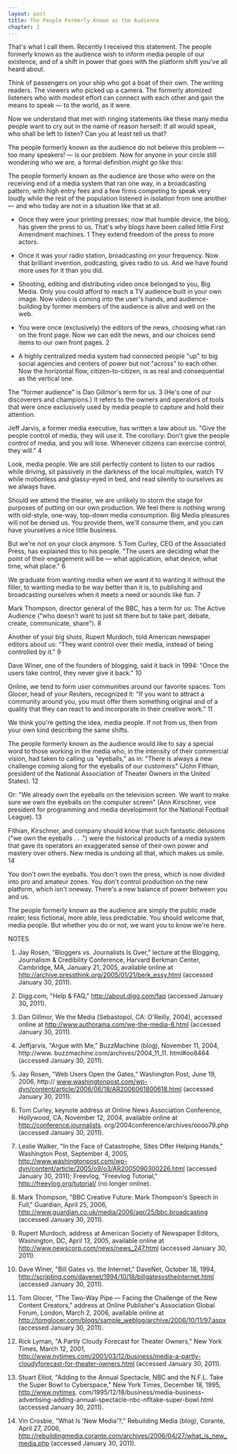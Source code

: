 ```yaml
---
layout: post
title: The People Formerly Known as the Audience
chapter: 2
---
```


That's what I call them. Recently I received this statement. The people formerly known as the audience wish to inform media people of our existence, and of a shift in power that goes with the platform shift you've all heard about. 

Think of passengers on your ship who got a boat of their own. The writing readers. The viewers who picked up a camera. The formerly atomized listeners who with modest effort can connect with each other and gain the means to speak — to the world, as it were.

Now we understand that met with ringing statements like these many media people want to cry out in the name of reason herself: If all would speak, who shall be left to listen? Can you at least tell us that? 

The people formerly known as the audience do not believe this problem — too many speakers! — is our problem. Now for anyone in your circle still wondering who we are, a formal definition might go like this: 

The people formerly known as the audience are those who were on the receiving end of a media system that ran one way, in a broadcasting pattern, with high entry fees and a few firms competing to speak very loudly while the rest of the population listened in isolation from one another — and who today are not in a situation like that at all. 

* Once they were your printing presses; now that humble device, the blog, has given the press to us. That's why blogs have been called little First Amendment machines. 1 They extend freedom of the press to more actors. 

* Once it was your radio station, broadcasting on your frequency. Now that brilliant invention, podcasting, gives radio to us. And we have found more uses for it than you did. 

* Shooting, editing and distributing video once belonged to you, Big Media. Only you could afford to reach a TV audience built in your own image. Now video is coming into the user's hands, and audience-building by former members of the audience is alive and well on the web. 

* You were once (exclusively) the editors of the news, choosing what ran on the front page. Now we can edit the news, and our choices send items to our own front pages. 2 

* A highly centralized media system had connected people "up" to big social agencies and centers of power but not "across" to each other. Now the horizontal flow, citizen-to-citizen, is as real and consequential as the vertical one. 

The "former audience" is Dan Gillmor's term for us. 3 (He's one of our discoverers and champions.) It refers to the owners and operators of tools that were once exclusively used by media people to capture and hold their attention. 

Jeff Jarvis, a former media executive, has written a law about us. "Give the people control of media, they will use it. The corollary: Don't give the people control of media, and you will lose. Whenever citizens can exercise control, they will." 4 

Look, media people. We are still perfectly content to listen to our radios while driving, sit passively in the darkness of the local multiplex, watch TV while motionless and glassy-eyed in bed, and read silently to ourselves as we always have. 

Should we attend the theater, we are unlikely to storm the stage for purposes of putting on our own production. We feel there is nothing wrong with old-style, one-way, top-down media consumption. Big Media pleasures will not be denied us. You provide them, we'll consume them, and you can have yourselves a nice little business. 

But we're not on your clock anymore. 5 Tom Curley, CEO of the Associated Press, has explained this to his people. "The users are deciding what the point of their engagement will be — what application, what device, what time, what place." 6 

We graduate from wanting media when we want it to wanting it without the filler, to wanting media to be way better than it is, to publishing and broadcasting ourselves when it meets a need or sounds like fun. 7 

Mark Thompson, director general of the BBC, has a term for us: The Active Audience ("who doesn't want to just sit there but to take part, debate, create, communicate, share"). 8

Another of your big shots, Rupert Murdoch, told American newspaper editors about us: "They want control over their media, instead of being controlled by it." 9 

Dave Winer, one of the founders of blogging, said it back in 1994: "Once the users take control, they never give it back." 10 

Online, we tend to form user communities around our favorite spaces. Tom Glocer, head of your Reuters, recognized it: "If you want to attract a community around you, you must offer them something original and of a quality that they can react to and incorporate in their creative work." 11 

We think you're getting the idea, media people. If not from us, then from your own kind describing the same shifts. 

The people formerly known as the audience would like to say a special word to those working in the media who, in the intensity of their commercial vision, had taken to calling us "eyeballs," as in: "There is always a new challenge coming along for the eyeballs of our customers" (John Fithian, president of the National Association of Theater Owners in the United States). 12 

Or: "We already own the eyeballs on the television screen. We want to make sure we own the eyeballs on the computer screen" (Ann Kirschner, vice president for programming and media development for the National Football League). 13 

Fithian, Kirschner, and company should know that such fantastic delusions ("we own the eyeballs . . .") were the historical products of a media system that gave its operators an exaggerated sense of their own power and mastery over others. New media is undoing all that, which makes us smile. 14 

You don't own the eyeballs. You don't own the press, which is now divided into pro and amateur zones. You don't control production on the new platform, which isn't oneway. There's a new balance of power between you and us. 

The people formerly known as the audience are simply the public made realer, less fictional, more able, less predictable. You should welcome that, media people. But whether you do or not, we want you to know we're here. 

NOTES 

1. Jay Rosen, "Bloggers vs. Journalists Is Over," lecture at the Blogging, Journalism & Credibility Conference, Harvard Berkman Center, Cambridge, MA, January 21, 2005, available online at http://archive.pressthink.org/2005/01/21/berk_essy.html (accessed January 30, 2011). 

2. Digg.com, "Help & FAQ," http://about.digg.com/faq (accessed January 30, 2011). 

3. Dan Gillmor, We the Media (Sebastopol, CA: O'Reilly, 2004), accessed online at http://www.authorama.com/we-the-media-8.html (accessed January 30, 2011). 

4. Jeffjarvis, "Argue with Me," BuzzMachine (blog), November 11, 2004, http://www. buzzmachine.com/archives/2004_11_11. html#oo8464 (accessed January 30, 2011). 

5. Jay Rosen, "Web Users Open the Gates," Washington Post, June 19, 2006, http:// www.washingtonpost.com/wp-dyn/content/article/2006/06/18/AR2006061800618.html (accessed January 30, 2011). 

6. Tom Curley, keynote address at Online News Association Conference, Hollywood, CA, November 12, 2004, available online at http://conference.journalists. org/2004conference/archives/oooo79.php (accessed January 30, 2011). 

7. Leslie Walker, "In the Face of Catastrophe, Sites Offer Helping Hands," Washington Post, September 4, 2005, http://www.washingtonpost.com/wp-dyn/content/article/2005/o9/o3/AR2005090300226.html (accessed January 30, 2011); Freevlog, "Freevlog Tutorial," http://freevlog.org/tutorial/ (no longer online). 

8. Mark Thompson, "BBC Creative Future: Mark Thompson's Speech in Full," Guardian, April 25, 2006, http://www.guardian.co.uk/media/2006/apr/25/bbc.broadcasting (accessed January 30, 2011). 

9. Rupert Murdoch, address at American Society of Newspaper Editors, Washington, DC, April 13, 2005, available online at http://www.newscorp.com/news/news_247.html (accessed January 30, 2011). 

10. Dave Winer, "Bill Gates vs. the Internet," DaveNet, October 18, 1994, http://scripting.com/davenet/1994/10/18/billgatesvstheinternet.html (accessed January 30, 2011). 

11. Tom Glocer, "The Two-Way Pipe — Facing the Challenge of the New Content Creators," address at Online Publisher's Association Global Forum, London, March 2, 2006, available online at http://tomglocer.com/blogs/sample_weblog/archive/2006/10/11/97.aspx (accessed January 30, 2011). 

12. Rick Lyman, "A Partly Cloudy Forecast for Theater Owners," New York Times, March 12, 2001, http://www.nytimes.com/2001/03/12/business/media-a-partly-cloudyforecast-for-theater-owners.html (accessed January 30, 2011). 

13. Stuart Elliot, "Adding to the Annual Spectacle, NBC and the N.F.L. Take the Super Bowl to Cyberspace," New York Times, December 18, 1995, http://www.nytimes. com/1995/12/18/business/media-business-advertising-adding-annual-spectacle-nbc-nfltake-super-bowl.html (accessed January 30, 2011). 

14. Vin Crosbie, "What Is 'New Media'?," Rebuilding Media (blog), Corante, April 27, 2006, http://rebuildingmedia.corante.com/archives/2006/04/27/what_is_new_media.php (accessed January 30, 2011). 